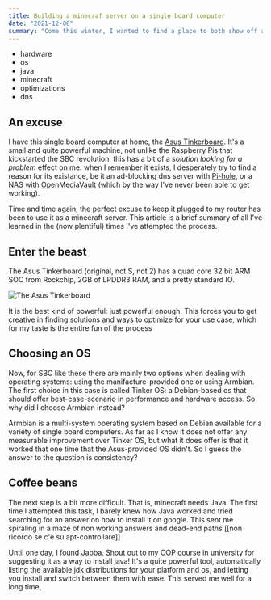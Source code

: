 ```yaml
---
title: Building a minecraf server on a single board computer
date: "2021-12-08"
summary: "Come this winter, I wanted to find a place to both show off all the cool tricks I learn and write short blog stories talking about my experiences. I remembered I had a website that I only had been using to test npm packages in a production setting, and I decided to do something with it."
---
```

- hardware
- os
- java
- minecraft
- optimizations
- dns

## An excuse
I have this single board computer at home, the [Asus Tinkerboard](https://tinker-board.asus.com). It's a small and quite powerful machine, not unlike the Raspberry Pis that kickstarted the SBC revolution. this has a bit of a _solution looking for a problem_ effect on me: when I remember it exists, I desperately try to find a reason for its existance, be it an ad-blocking dns server with [Pi-hole](https://pi-hole.net/), or a NAS with [OpenMediaVault](https://www.openmediavault.org/) (which by the way I've never been able to get working).

Time and time again, the perfect excuse to keep it plugged to my router has been to use it as a minecraft server. This article is a brief summary of all I've learned in the (now plentiful) times I've attempted the process.

## Enter the beast
The Asus Tinkerboard (original, not S, not 2) has a quad core 32 bit ARM SOC from Rockchip, 2GB of LPDDR3 RAM, and a pretty standard IO.

![The Asus Tinkerboard](tinker.webp "Here it is, in all its glory. Credid Asus")

It is the best kind of powerful: just powerful enough. This forces you to get creative in finding solutions and ways to optimize for your use case, which for my taste is the entire fun of the process

## Choosing an OS
Now, for SBC like these there are mainly two options when dealing with operating systems: using the manifacture-provided one or using Armbian. The first choice in this case is called Tinker OS: a Debian-based os that should offer best-case-scenario in performance and hardware access. So why did I choose Armbian instead?

Armbian is a multi-system operating system based on Debian available for a variety of single board computers. As far as I know it does not offer any measurable improvement over Tinker OS, but what it does offer is that it worked that one time that the Asus-provided OS didn't. So I guess the answer to the question is consistency?

## Coffee beans
The next step is a bit more difficult.
That is, minecraft needs Java. The first time I attempted this task, I barely knew how Java worked and tried searching for an answer on how to install it on google. This sent me spiraling in a maze of non working answers and dead-end paths
[[non ricordo se c'è su apt-controllare]]

Until one day, I found [Jabba](https://github.com/shyiko/jabba). Shout out to my OOP course in university for suggesting it as a way to install java! It's a quite powerful tool, automatically listing the available jdk distributions for your platform and os, and letting you install and switch between them with ease. This served me well for a long time, 